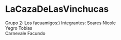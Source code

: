 # LaCazaDeLasVinchucas
Grupo 2: Los facuamigos:)
Integrantes: Soares Nicole  
             Yegro Tobias  
             Carnevale Facundo
